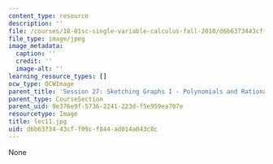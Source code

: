 ```yaml
---
content_type: resource
description: ''
file: /courses/18-01sc-single-variable-calculus-fall-2010/d6b6373443cff09cf844ad014a043c8c_lec11.jpg
file_type: image/jpeg
image_metadata:
  caption: ''
  credit: ''
  image-alt: ''
learning_resource_types: []
ocw_type: OCWImage
parent_title: 'Session 27: Sketching Graphs I - Polynomials and Rational Functions'
parent_type: CourseSection
parent_uid: 9e376e9f-5736-2241-223d-f5e959ea707e
resourcetype: Image
title: lec11.jpg
uid: d6b63734-43cf-f09c-f844-ad014a043c8c
---
```

None

